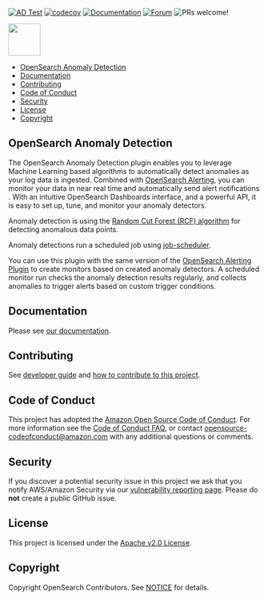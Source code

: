 [![AD Test](https://github.com/opensearch-project/anomaly-detection/workflows/Build%20and%20Test%20Anomaly%20detection/badge.svg)](https://github.com/opensearch-project/anomaly-detection/actions?query=workflow%3A%22Build+and+Test+Anomaly+detection%22+branch%3A%22main%22)
[![codecov](https://codecov.io/gh/opensearch-project/anomaly-detection/branch/main/graph/badge.svg?flag=plugin)](https://codecov.io/gh/opensearch-project/anomaly-detection)
[![Documentation](https://img.shields.io/badge/doc-reference-blue)](https://opensearch.org/docs/monitoring-plugins/ad/index/)
[![Forum](https://img.shields.io/badge/chat-on%20forums-blue)](https://forum.opensearch.org/)
![PRs welcome!](https://img.shields.io/badge/PRs-welcome!-success)

<img src="https://opensearch.org/assets/img/opensearch-logo-themed.svg" height="64px">

<!-- TOC -->

- [OpenSearch Anomaly Detection](#opensearch-anomaly-detection)
- [Documentation](#documentation)
- [Contributing](#contributing)
- [Code of Conduct](#code-of-conduct)
- [Security](#security)
- [License](#license)
- [Copyright](#copyright)

<!-- /TOC -->

## OpenSearch Anomaly Detection

The OpenSearch Anomaly Detection plugin enables you to leverage Machine Learning based algorithms to automatically detect anomalies as your log data is ingested. Combined with [OpenSearch Alerting](https://github.com/opensearch-project/alerting), you can monitor your data in near real time and automatically send alert notifications . With an intuitive OpenSearch Dashboards interface, and a powerful API, it is easy to set up, tune, and monitor your anomaly detectors.

Anomaly detection is using the [Random Cut Forest (RCF) algorithm](https://github.com/aws/random-cut-forest-by-aws) for detecting anomalous data points.

Anomaly detections run a scheduled job using [job-scheduler](https://github.com/opensearch-project/job-scheduler).

You can use this plugin with the same version of the [OpenSearch Alerting Plugin](https://github.com/opensearch-project/alerting) to create monitors based on created anomaly detectors. A scheduled monitor run checks the anomaly detection results regularly, and collects anomalies to trigger alerts based on custom trigger conditions.
  
## Documentation

Please see [our documentation](https://opensearch.org/docs/monitoring-plugins/ad/index/).


## Contributing

See [developer guide](DEVELOPER_GUIDE.md) and [how to contribute to this project](CONTRIBUTING.md).

## Code of Conduct

This project has adopted the [Amazon Open Source Code of Conduct](CODE_OF_CONDUCT.md). For more information see the [Code of Conduct FAQ](https://aws.github.io/code-of-conduct-faq), or contact [opensource-codeofconduct@amazon.com](mailto:opensource-codeofconduct@amazon.com) with any additional questions or comments.

## Security

If you discover a potential security issue in this project we ask that you notify AWS/Amazon Security via our [vulnerability reporting page](http://aws.amazon.com/security/vulnerability-reporting/). Please do **not** create a public GitHub issue.

## License

This project is licensed under the [Apache v2.0 License](LICENSE.txt).

## Copyright

Copyright OpenSearch Contributors. See [NOTICE](NOTICE.txt) for details.
